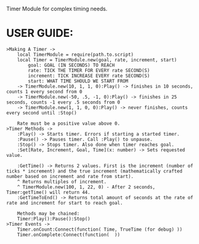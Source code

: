 Timer Module for complex timing needs.

# USER GUIDE: #

	>Making A Timer ->
		local TimerModule = require(path.to.script)
		local Timer = TimerModule.new(goal, rate, increment, start)
			goal: GOAL (IN SECONDS) TO REACH
			rate: TICK THE TIMER FOR EVERY rate SECOND(S)
			increment: TICK INCREASE EVERY rate SECOND(S)
			start: WHAT TIME SHOULD WE START FROM
		-> TimerModule.new(10, 1, 1, 0):Play() -> finishes in 10 seconds, counts 1 every second from 0
		-> TimerModule.new(-50, .5, -1, 0):Play() -> finishes in 25 seconds, counts -1 every .5 seconds from 0
		-> TimerModule.new(1, 1, 0, 0):Play() -> never finishes, counts every second until :Stop()
  
		Rate must be a positive value above 0.
	>Timer Methods ->
		:Play() -> Starts timer. Errors if starting a started timer.
		:Pause() -> Pauses timer. Call :Play() to unpause.
		:Stop() -> Stops timer. Also done when timer reaches goal.
		:Set[Rate, Increment, Goal, Time](x: number) -> Sets requested value.
		
		:GetTime() -> Returns 2 values. First is the increment (number of ticks * increment) and the true increment (mathematically crafted number based on increment and rate from start).
		^ Returns multiples of increment.
        ^ TimerModule.new(100, 1, 22, 0) - After 2 seconds, Timer:getTime() will return 44.
		:GetTimeToEnd() -> Returns total amount of seconds at the rate of rate and increment for start to reach goal.
		
		Methods may be chained:
		Timer:Play():Pause():Stop()
	>Timer Events ->
		Timer.onCount:Connect(function( Time, TrueTime (for debug) ))
		Timer.onComplete:Connect(function(  ))
